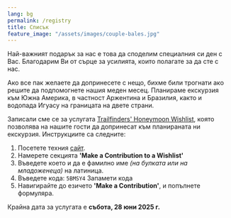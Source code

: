 ```yaml
---
lang: bg
permalink: /registry
title: Списък
feature_image: "/assets/images/couple-bales.jpg"
---
```

Най-важният подарък за нас е това да споделим специалния си ден с Вас. Благодарим Ви от
сърце за усилията, които полагате за да сте с нас.

Ако все пак желаете да допринесете с нещо, бихме били трогнати ако решите да подпомогнете
нашия меден месец. Планираме екскурзия към Южна Америка, в частност Аржентина и Бразилия,
както и водопада Игуасу на границата на двете страни.

Записали сме се за услугата
[Trailfinders' Honeymoon Wishlist](https://trailfinders.com/wishlist), която позволява
на нашите гости да допринесат към планираната ни екскурзия. Инструкциите са следните:

1. Посетете техния [сайт](https://trailfinders.com/wishlist).
2. Намерете секцията **'Make a Contribution to a Wishlist'**
3. Въведете което и да е фамилно име _(на булката или на младоженеца)_ на латиница.
4. Въведете кода: <span class="copiable">`5BMSY4`</span>
   <a class="button copy-code-button" style="padding-top: 0; padding-bottom: 0; margin: 0;">
   Запамети кода</a>
5. Навигирайте до езичето **'Make a Contribution'**, и попълнете формуляра.

Крайна дата за услугата е **събота, 28 юни 2025 г.**

<script src="/assets/scripts/copyToClipboard.js"></script>